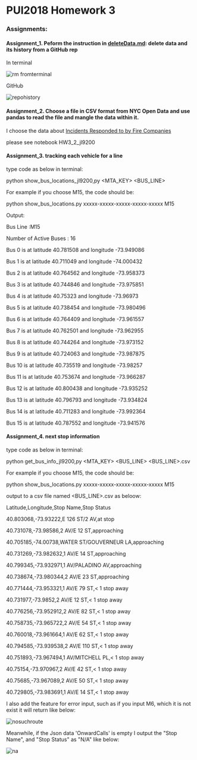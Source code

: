 # PUI2018 Homework 3

### Assignments:


#### Assignment_1. Peform the instruction in [deleteData.md](https://github.com/fedhere/PUI2018_fb55/blob/master/HW3_fb55/deleteData.md): delete data and its history from a GitHub rep

In terminal



![rm fromterminal](https://user-images.githubusercontent.com/31417181/46114966-00bd7580-c1c3-11e8-902d-19b48ccd08c0.JPG)


GitHub

![repohistory](https://user-images.githubusercontent.com/31417181/46114855-7d038900-c1c2-11e8-9678-5226bf040b49.JPG)


#### Assignment_2. Choose a file in CSV format from NYC Open Data and use pandas to read the file and mangle the data within it.

I choose the data about [Incidents Responded to by Fire Companies](https://data.cityofnewyork.us/Public-Safety/Incidents-Responded-to-by-Fire-Companies/tm6d-hbzd/data)


please see notebook HW3_2_jl9200

#### Assignment_3.  tracking each vehicle for a line

type code as below in terminal:

python show_bus_locations_jl9200,py <MTA_KEY> <BUS_LINE>

For example if you choose M15, the code should be:

python show_bus_locations.py xxxxx-xxxxx-xxxxx-xxxxx-xxxxx M15


Output:

Bus Line :M15

Number of Active Buses : 16

Bus 0 is at latitude 40.781508 and longitude -73.949086

Bus 1 is at latitude 40.711049 and longitude -74.000432

Bus 2 is at latitude 40.764562 and longitude -73.958373

Bus 3 is at latitude 40.744846 and longitude -73.975851

Bus 4 is at latitude 40.75323 and longitude -73.96973

Bus 5 is at latitude 40.738454 and longitude -73.980496

Bus 6 is at latitude 40.764409 and longitude -73.961557

Bus 7 is at latitude 40.762501 and longitude -73.962955

Bus 8 is at latitude 40.744264 and longitude -73.973152

Bus 9 is at latitude 40.724063 and longitude -73.987875

Bus 10 is at latitude 40.735519 and longitude -73.98257

Bus 11 is at latitude 40.753674 and longitude -73.966287

Bus 12 is at latitude 40.800438 and longitude -73.935252

Bus 13 is at latitude 40.796793 and longitude -73.934824

Bus 14 is at latitude 40.711283 and longitude -73.992364

Bus 15 is at latitude 40.787552 and longitude -73.941576


#### Assignment_4.  next stop information

type code as below in terminal:

python get_bus_info_jl9200,py <MTA_KEY> <BUS_LINE> <BUS_LINE>.csv



For example if you choose M15, the code should be:

python show_bus_locations.py xxxxx-xxxxx-xxxxx-xxxxx-xxxxx M15

output to a csv file named <BUS_LINE>.csv as beloow:

Latitude,Longitude,Stop Name,Stop Status

40.803068,-73.93222,E 126 ST/2 AV,at stop

40.731078,-73.98586,2 AV/E 12 ST,approaching

40.705185,-74.00738,WATER ST/GOUVERNEUR LA,approaching

40.731269,-73.982632,1 AV/E 14 ST,approaching

40.799345,-73.932971,1 AV/PALADINO AV,approaching

40.738674,-73.980344,2 AV/E 23 ST,approaching

40.771444,-73.953321,1 AV/E 79 ST,< 1 stop away

40.731977,-73.9852,2 AV/E 12 ST,< 1 stop away

40.776256,-73.952912,2 AV/E 82 ST,< 1 stop away

40.758735,-73.965722,2 AV/E 54 ST,< 1 stop away

40.760018,-73.961664,1 AV/E 62 ST,< 1 stop away

40.794585,-73.939538,2 AV/E 110 ST,< 1 stop away

40.751893,-73.967494,1 AV/MITCHELL PL,< 1 stop away

40.75154,-73.970967,2 AV/E 42 ST,< 1 stop away

40.75685,-73.967089,2 AV/E 50 ST,< 1 stop away

40.729805,-73.983691,1 AV/E 14 ST,< 1 stop away


I also add the feature for error input, such as if you input M6, which it is not exist it will return like below:

![nosuchroute](https://user-images.githubusercontent.com/31417181/46114874-a3292900-c1c2-11e8-9a82-90eb61da859a.JPG)


Meanwhile, if the Json data 'OnwardCalls' is empty I output the "Stop Name", and "Stop Status" as "N/A" like below:

![na](https://user-images.githubusercontent.com/31417181/46114900-ba681680-c1c2-11e8-9235-8745ca2cfc2c.JPG)










